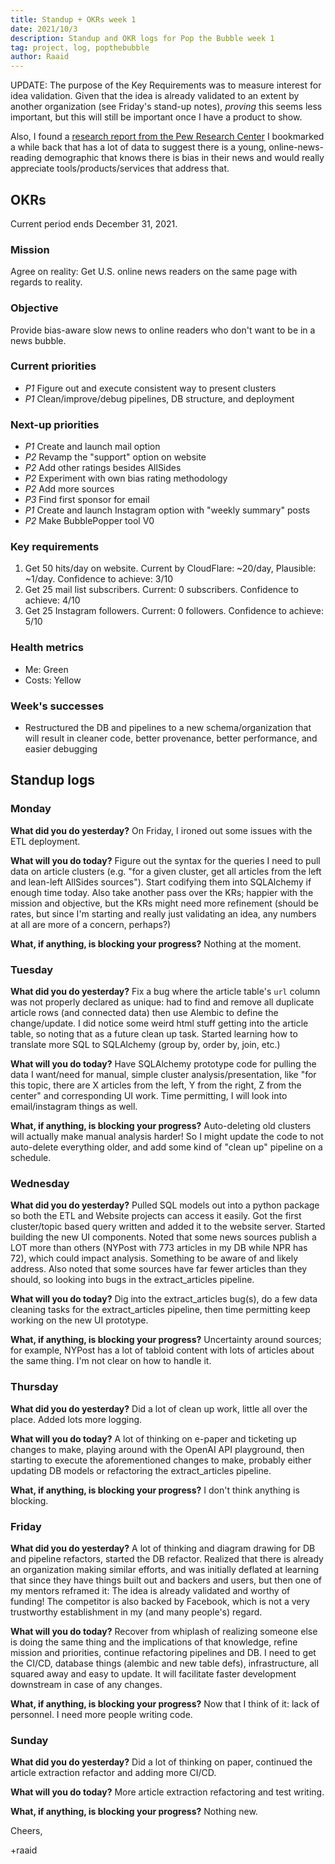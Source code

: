 ```yaml
---
title: Standup + OKRs week 1
date: 2021/10/3
description: Standup and OKR logs for Pop the Bubble week 1
tag: project, log, popthebubble
author: Raaid
---
```


UPDATE: The purpose of the Key Requirements was to measure interest for idea validation. Given that the idea is already validated to an extent by another organization (see Friday's stand-up notes), *proving* this seems less important, but this will still be important once I have a product to show.

Also, I found a [research report from the Pew Research Center](https://www.pewresearch.org/journalism/2016/07/07/the-modern-news-consumer/) I bookmarked a while back that has a lot of data to suggest there is a young, online-news-reading demographic that knows there is bias in their news and would really appreciate tools/products/services that address that.

## OKRs
Current period ends December 31, 2021.

### Mission
Agree on reality: Get U.S. online news readers on the same page with regards to reality.

### Objective
Provide bias-aware slow news to online readers who don't want to be in a news bubble.

### Current priorities
- *P1* Figure out and execute consistent way to present clusters
- *P1* Clean/improve/debug pipelines, DB structure, and deployment

### Next-up priorities
- *P1* Create and launch mail option
- *P2* Revamp the "support" option on website
- *P2* Add other ratings besides AllSides
- *P2* Experiment with own bias rating methodology
- *P2* Add more sources
- *P3* Find first sponsor for email
- *P1* Create and launch Instagram option with "weekly summary" posts
- *P2* Make BubblePopper tool V0

### Key requirements
1. Get 50 hits/day on website. Current by CloudFlare: ~20/day, Plausible: ~1/day. Confidence to achieve: 3/10
2. Get 25 mail list subscribers. Current: 0 subscribers. Confidence to achieve: 4/10
3. Get 25 Instagram followers. Current: 0 followers. Confidence to achieve: 5/10

### Health metrics
- Me: Green
- Costs: Yellow

### Week's successes
- Restructured the DB and pipelines to a new schema/organization that will result in cleaner code, better provenance, better performance, and easier debugging

## Standup logs

### Monday

**What did you do yesterday?** On Friday, I ironed out some issues with the ETL deployment.

**What will you do today?** Figure out the syntax for the queries I need to pull data on article clusters (e.g. "for a given cluster, get all articles from the left and lean-left AllSides sources"). Start codifying them into SQLAlchemy if enough time today. Also take another pass over the KRs; happier with the mission and objective, but the KRs might need more refinement (should be rates, but since I'm starting and really just validating an idea, any numbers at all are more of a concern, perhaps?)

**What, if anything, is blocking your progress?** Nothing at the moment.

### Tuesday

**What did you do yesterday?** Fix a bug where the article table's `url` column was not properly declared as unique: had to find and remove all duplicate article rows (and connected data) then use Alembic to define the change/update. I did notice some weird html stuff getting into the article table, so noting that as a future clean up task. Started learning how to translate more SQL to SQLAlchemy (group by, order by, join, etc.)

**What will you do today?** Have SQLAlchemy prototype code for pulling the data I want/need for manual, simple cluster analysis/presentation, like "for this topic, there are X articles from the left, Y from the right, Z from the center" and corresponding UI work. Time permitting, I will look into email/instagram things as well.

**What, if anything, is blocking your progress?** Auto-deleting old clusters will actually make manual analysis harder! So I might update the code to not auto-delete everything older, and add some kind of "clean up" pipeline on a schedule.

### Wednesday

**What did you do yesterday?** Pulled SQL models out into a python package so both the ETL and Website projects can access it easily. Got the first cluster/topic based query written and added it to the website server. Started building the new UI components. Noted that some news sources publish a LOT more than others (NYPost with 773 articles in my DB while NPR has 72), which could impact analysis. Something to be aware of and likely address. Also noted that some sources have far fewer articles than they should, so looking into bugs in the extract_articles pipeline.

**What will you do today?** Dig into the extract_articles bug(s), do a few data cleaning tasks for the extract_articles pipeline, then time permitting keep working on the new UI prototype.

**What, if anything, is blocking your progress?** Uncertainty around sources; for example, NYPost has a lot of tabloid content with lots of articles about the same thing. I'm not clear on how to handle it.

### Thursday

**What did you do yesterday?** Did a lot of clean up work, little all over the place. Added lots more logging.

**What will you do today?** A lot of thinking on e-paper and ticketing up changes to make, playing around with the OpenAI API playground, then starting to execute the aforementioned changes to make, probably either updating DB models or refactoring the extract_articles pipeline.

**What, if anything, is blocking your progress?** I don't think anything is blocking.

### Friday

**What did you do yesterday?** A lot of thinking and diagram drawing for DB and pipeline refactors, started the DB refactor. Realized that there is already an organization making similar efforts, and was initially deflated at learning that since they have things built out and backers and users, but then one of my mentors reframed it: The idea is already validated and worthy of funding! The competitor is also backed by Facebook, which is not a very trustworthy establishment in my (and many people's) regard.

**What will you do today?** Recover from whiplash of realizing someone else is doing the same thing and the implications of that knowledge, refine mission and priorities, continue refactoring pipelines and DB. I need to get the CI/CD, database things (alembic and new table defs), infrastructure, all squared away and easy to update. It will facilitate faster development downstream in case of any changes.

**What, if anything, is blocking your progress?** Now that I think of it: lack of personnel. I need more people writing code.

### Sunday

**What did you do yesterday?** Did a lot of thinking on paper, continued the article extraction refactor and adding more CI/CD.

**What will you do today?** More article extraction refactoring and test writing.

**What, if anything, is blocking your progress?** Nothing new.

Cheers,

+raaid
